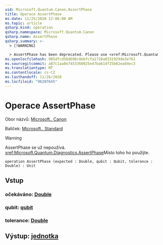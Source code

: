 ```yaml
---
uid: Microsoft.Quantum.Canon.AssertPhase
title: Operace AssertPhase
ms.date: 11/25/2020 12:00:00 AM
ms.topic: article
qsharp.kind: operation
qsharp.namespace: Microsoft.Quantum.Canon
qsharp.name: AssertPhase
qsharp.summary: >-
  > [!WARNING]

  > AssertPhase has been deprecated. Please use <xref:Microsoft.Quantum.Diagnostics.AssertPhase> instead.
ms.openlocfilehash: 905dfcd50d698c0ebfcfa1728a0331929de3e761
ms.sourcegitcommit: a87c1aa8e7453360025e47ba614f25b02ea84ec3
ms.translationtype: MT
ms.contentlocale: cs-CZ
ms.lasthandoff: 11/26/2020
ms.locfileid: "96207645"
---
```

# <a name="assertphase-operation"></a>Operace AssertPhase

Obor názvů: [Microsoft.. Canon](xref:Microsoft.Quantum.Canon)

Balíček: [Microsoft.. Standard](https://nuget.org/packages/Microsoft.Quantum.Standard)


> [!WARNING]
> AssertPhase se už nepoužívá. <xref:Microsoft.Quantum.Diagnostics.AssertPhase>Místo toho ho použijte.



```qsharp
operation AssertPhase (expected : Double, qubit : Qubit, tolerance : Double) : Unit
```


## <a name="input"></a>Vstup

### <a name="expected--double"></a>očekáváno: [Double](xref:microsoft.quantum.lang-ref.double)




### <a name="qubit--qubit"></a>qubit: [qubit](xref:microsoft.quantum.lang-ref.qubit)




### <a name="tolerance--double"></a>tolerance: [Double](xref:microsoft.quantum.lang-ref.double)





## <a name="output--unit"></a>Výstup: [jednotka](xref:microsoft.quantum.lang-ref.unit)

